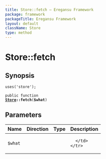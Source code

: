 ```yaml
---
title: Store::fetch — Eregansu Framework
package: framework
packageTitle: Eregansu Framework
layout: default
className: Store
type: method
---
```


# Store::fetch

## Synopsis

<code>uses('store');</code>

<code>public function <b><a href="Store">Store</a>::fetch</b>(<b>$what</b>)</code>

## Parameters

<table>
  <thead>
    <tr>
      <th>Name</th>
      <th>Direction</th>
      <th>Type</th>
      <th>Description</th>
    </tr>
  </thead>
  <tbody>
    <tr>
      <td><code>$what</code>
      <td><i></i></td>
      <td></td>
      <td>

      </td>
    </tr>
  </tbody>
</table>

